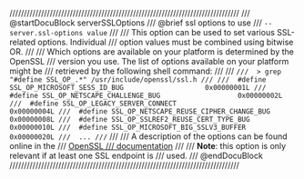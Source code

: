 ////////////////////////////////////////////////////////////////////////////////
/// @startDocuBlock serverSSLOptions
/// @brief ssl options to use
/// `--server.ssl-options value`
///
/// This option can be used to set various SSL-related options. Individual
/// option values must be combined using bitwise OR.
///
/// Which options are available on your platform is determined by the OpenSSL
/// version you use. The list of options available on your platform might be
/// retrieved by the following shell command:
///
/// ```
///  > grep "#define SSL_OP_.*" /usr/include/openssl/ssl.h
///
///  #define SSL_OP_MICROSOFT_SESS_ID_BUG                    0x00000001L
///  #define SSL_OP_NETSCAPE_CHALLENGE_BUG                   0x00000002L
///  #define SSL_OP_LEGACY_SERVER_CONNECT                    0x00000004L
///  #define SSL_OP_NETSCAPE_REUSE_CIPHER_CHANGE_BUG         0x00000008L
///  #define SSL_OP_SSLREF2_REUSE_CERT_TYPE_BUG              0x00000010L
///  #define SSL_OP_MICROSOFT_BIG_SSLV3_BUFFER               0x00000020L
///  ...
/// ```
///
/// A description of the options can be found online in the
/// [OpenSSL
/// documentation](http://www.openssl.org/docs/ssl/SSL_CTX_set_options.html)
///
/// **Note**: this option is only relevant if at least one SSL endpoint is
/// used.
/// @endDocuBlock
////////////////////////////////////////////////////////////////////////////////